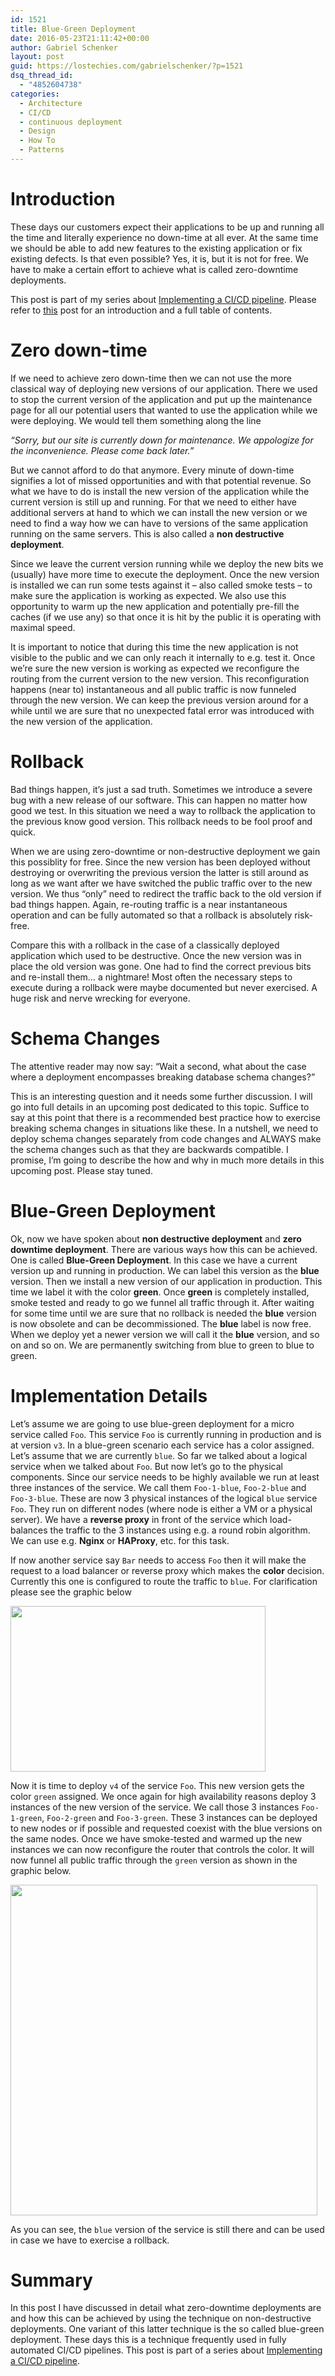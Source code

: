 ```yaml
---
id: 1521
title: Blue-Green Deployment
date: 2016-05-23T21:11:42+00:00
author: Gabriel Schenker
layout: post
guid: https://lostechies.com/gabrielschenker/?p=1521
dsq_thread_id:
  - "4852604738"
categories:
  - Architecture
  - CI/CD
  - continuous deployment
  - Design
  - How To
  - Patterns
---
```

# Introduction

These days our customers expect their applications to be up and running all the time and literally experience no down-time at all ever. At the same time we should be able to add new features to the existing application or fix existing defects. Is that even possible? Yes, it is, but it is not for free. We have to make a certain effort to achieve what is called zero-downtime deployments.

This post is part of my series about [Implementing a CI/CD pipeline](https://lostechies.com/gabrielschenker/2016/01/23/implementing-a-cicd-pipeline/). Please refer to [this](https://lostechies.com/gabrielschenker/2016/01/23/implementing-a-cicd-pipeline/) post for an introduction and a full table of contents.

# Zero down-time

If we need to achieve zero down-time then we can not use the more classical way of deploying new versions of our application. There we used to stop the current version of the application and put up the maintenance page for all our potential users that wanted to use the application while we were deploying. We would tell them something along the line

_&#8220;Sorry, but our site is currently down for maintenance. We appologize for the inconvenience. Please come back later.&#8221;_

But we cannot afford to do that anymore. Every minute of down-time signifies a lot of missed opportunities and with that potential revenue. So what we have to do is install the new version of the application while the current version is still up and running. For that we need to either have additional servers at hand to which we can install the new version or we need to find a way how we can have to versions of the same application running on the same servers. This is also called a **non destructive deployment**.

Since we leave the current version running while we deploy the new bits we (usually) have more time to execute the deployment. Once the new version is installed we can run some tests against it &#8211; also called smoke tests &#8211; to make sure the application is working as expected. We also use this opportunity to warm up the new application and potentially pre-fill the caches (if we use any) so that once it is hit by the public it is operating with maximal speed.

It is important to notice that during this time the new application is not visible to the public and we can only reach it internally to e.g. test it. Once we&#8217;re sure the new version is working as expected we reconfigure the routing from the current version to the new version. This reconfiguration happens (near to) instantaneous and all public traffic is now funneled through the new version. We can keep the previous version around for a while until we are sure that no unexpected fatal error was introduced with the new version of the application.

# Rollback

Bad things happen, it&#8217;s just a sad truth. Sometimes we introduce a severe bug with a new release of our software. This can happen no matter how good we test. In this situation we need a way to rollback the application to the previous know good version. This rollback needs to be fool proof and quick.

When we are using zero-downtime or non-destructive deployment we gain this possiblity for free. Since the new version has been deployed without destroying or overwriting the previous version the latter is still around as long as we want after we have switched the public traffic over to the new version. We thus &#8220;only&#8221; need to redirect the traffic back to the old version if bad things happen. Again, re-routing traffic is a near instantaneous operation and can be fully automated so that a rollback is absolutely risk-free.

Compare this with a rollback in the case of a classically deployed application which used to be destructive. Once the new version was in place the old version was gone. One had to find the correct previous bits and re-install them&#8230; a nightmare! Most often the necessary steps to execute during a rollback were maybe documented but never exercised. A huge risk and nerve wrecking for everyone.

# Schema Changes

The attentive reader may now say: &#8220;Wait a second, what about the case where a deployment encompasses breaking database schema changes?&#8221;

This is an interesting question and it needs some further discussion. I will go into full details in an upcoming post dedicated to this topic. Suffice to say at this point that there is a recommended best practice how to exercise breaking schema changes in situations like these. In a nutshell, we need to deploy schema changes separately from code changes and ALWAYS make the schema changes such as that they are backwards compatible. I promise, I&#8217;m going to describe the how and why in much more details in this upcoming post. Please stay tuned.

# Blue-Green Deployment

Ok, now we have spoken about **non destructive deployment** and **zero downtime deployment**. There are various ways how this can be achieved. One is called **Blue-Green Deployment**. In this case we have a current version up and running in production. We can label this version as the **blue** version. Then we install a new version of our application in production. This time we label it with the color **green**. Once **green** is completely installed, smoke tested and ready to go we funnel all traffic through it. After waiting for some time until we are sure that no rollback is needed the **blue** version is now obsolete and can be decommissioned. The **blue** label is now free. When we deploy yet a newer version we will call it the **blue** version, and so on and so on. We are permanently switching from blue to green to blue to green.

# Implementation Details

Let&#8217;s assume we are going to use blue-green deployment for a micro service called `Foo`. This service `Foo` is currently running in production and is at version `v3`. In a blue-green scenario each service has a color assigned. Let&#8217;s assume that we are currently `blue`. So far we talked about a logical service when we talked about `Foo`. But now let&#8217;s go to the physical components. Since our service needs to be highly available we run at least three instances of the service. We call them `Foo-1-blue`, `Foo-2-blue` and `Foo-3-blue`. These are now 3 physical instances of the logical `blue` service `Foo`. They run on different nodes (where node is either a VM or a physical server). We have a **reverse proxy** in front of the service which load-balances the traffic to the 3 instances using e.g. a round robin algorithm. We can use e.g. **Nginx** or **HAProxy**, etc. for this task.

If now another service say `Bar` needs to access `Foo` then it will make the request to a load balancer or reverse proxy which makes the **color** decision. Currently this one is configured to route the traffic to `blue`. For clarification please see the graphic below

[<img src="https://lostechies.com/gabrielschenker/files/2016/05/Foo-blue.png" alt="" title="Foo-blue" width="408" height="265" class="alignnone size-full wp-image-1525" />](https://lostechies.com/gabrielschenker/files/2016/05/Foo-blue.png)

Now it is time to deploy `v4` of the service `Foo`. This new version gets the color `green` assigned. We once again for high availability reasons deploy 3 instances of the new version of the service. We call those 3 instances `Foo-1-green`, `Foo-2-green` and `Foo-3-green`. These 3 instances can be deployed to new nodes or if possible and requested coexist with the blue versions on the same nodes. Once we have smoke-tested and warmed up the new instances we can now reconfigure the router that controls the color. It will now funnel all public traffic through the `green` version as shown in the graphic below.

[<img src="https://lostechies.com/gabrielschenker/files/2016/05/Foo-green.png" alt="" title="Foo-green" width="491" height="529" class="alignnone size-full wp-image-1528" />](https://lostechies.com/gabrielschenker/files/2016/05/Foo-green.png)

As you can see, the `blue` version of the service is still there and can be used in case we have to exercise a rollback.

# Summary

In this post I have discussed in detail what zero-downtime deployments are and how this can be achieved by using the technique on non-destructive deployments. One variant of this latter technique is the so called blue-green deployment. These days this is a technique frequently used in fully automated CI/CD pipelines. This post is part of a series about [Implementing a CI/CD pipeline](https://lostechies.com/gabrielschenker/2016/01/23/implementing-a-cicd-pipeline/).